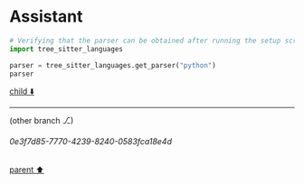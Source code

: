 # Assistant

```python
# Verifying that the parser can be obtained after running the setup script
import tree_sitter_languages

parser = tree_sitter_languages.get_parser("python")
parser
```

[child ⬇️](#0e3f7d85-7770-4239-8240-0583fca18e4d)

---

(other branch ⎇)
###### 0e3f7d85-7770-4239-8240-0583fca18e4d
[parent ⬆️](#b382b4ca-9fed-45d8-9e0e-2fdbee19669d)
